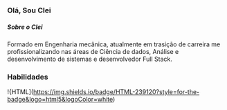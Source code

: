 ### Olá, Sou Clei

##### Sobre o Clei 

Formado em Engenharia mecânica, atualmente em trasição de carreira me profissionalizando nas áreas de Ciência de dados, Análise e desenvolvimento de sistemas e desenvolvedor Full Stack.

### Habilidades

!{HTML](https://img.shields.io/badge/HTML-239120?style=for-the-badge&logo=html5&logoColor=white)

